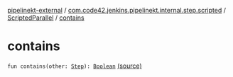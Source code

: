 [pipelinekt-external](../../index.md) / [com.code42.jenkins.pipelinekt.internal.step.scripted](../index.md) / [ScriptedParallel](index.md) / [contains](./contains.md)

# contains

`fun contains(other: `[`Step`](../../com.code42.jenkins.pipelinekt.core.step/-step/index.md)`): `[`Boolean`](https://kotlinlang.org/api/latest/jvm/stdlib/kotlin/-boolean/index.html) [(source)](https://github.com/code42/pipelinekt/tree/master/internal/src/main/kotlin/com/code42/jenkins/pipelinekt/internal/step/scripted/ScriptedParallel.kt#L21)